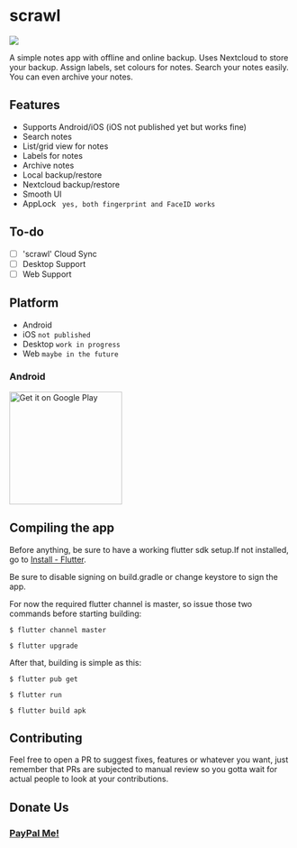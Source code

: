 # scrawl

<img src="https://raw.githubusercontent.com/rsoft-in/scrawl/main/images/scrawl-playstore.png"/>

A simple notes app with offline and online backup. Uses Nextcloud to store your backup. Assign labels, set colours for notes. Search your notes easily. You can even archive your notes.

## Features
- Supports Android/iOS (iOS not published yet but works fine)
- Search notes
- List/grid view for notes
- Labels for notes
- Archive notes
- Local backup/restore
- Nextcloud backup/restore
- Smooth UI
- AppLock ``` yes, both fingerprint and FaceID works```

## To-do
- [ ] 'scrawl' Cloud Sync
- [ ] Desktop Support
- [ ] Web Support

## Platform
 - Android
 - iOS ```not published```
 - Desktop ```work in progress```
 - Web ```maybe in the future```

### Android 
<a href='https://play.google.com/store/apps/details?id=com.rsoft.bnotes'><img alt='Get it on Google Play' src='https://play.google.com/intl/en_us/badges/static/images/badges/en_badge_web_generic.png' width="200"/></a>

## Compiling the app
Before anything, be sure to have a working flutter sdk setup.If not installed, go to [Install - Flutter](https://docs.flutter.dev/get-started/install).

Be sure to disable signing on build.gradle or change keystore to sign the app.

For now the required flutter channel is master, so issue those two commands before starting building:
```
$ flutter channel master
```
```
$ flutter upgrade
```

After that, building is simple as this:
```
$ flutter pub get
```
```
$ flutter run
```
```
$ flutter build apk
```

## Contributing

Feel free to open a PR to suggest fixes, features or whatever you want, just remember that PRs are subjected to manual review so you gotta wait for actual people to look at your contributions.

## Donate Us

### <a href= "paypal.me/nandanrmenon">PayPal Me!</a>
